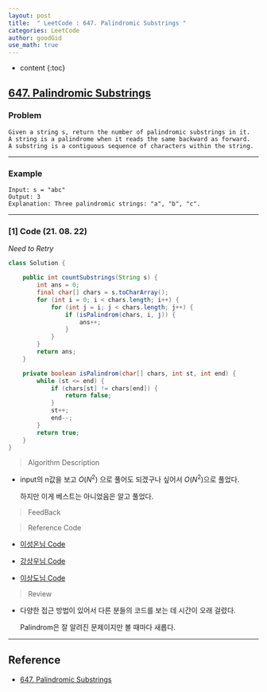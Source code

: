 ```yaml
---
layout: post
title:  " LeetCode : 647. Palindromic Substrings "
categories: LeetCode
author: goodGid
use_math: true
---
```

* content
{:toc}

## [647. Palindromic Substrings](https://leetcode.com/problems/palindromic-substrings/)

### Problem

```
Given a string s, return the number of palindromic substrings in it.
A string is a palindrome when it reads the same backward as forward.
A substring is a contiguous sequence of characters within the string.
```


---

### Example

```
Input: s = "abc"
Output: 3
Explanation: Three palindromic strings: "a", "b", "c".
```

---

### [1] Code (21. 08. 22)

*Need to Retry*

``` java
class Solution {

    public int countSubstrings(String s) {
        int ans = 0;
        final char[] chars = s.toCharArray();
        for (int i = 0; i < chars.length; i++) {
            for (int j = i; j < chars.length; j++) {
                if (isPalindrom(chars, i, j)) {
                    ans++;
                }
            }
        }
        return ans;
    }

    private boolean isPalindrom(char[] chars, int st, int end) {
        while (st <= end) {
            if (chars[st] != chars[end]) {
                return false;
            }
            st++;
            end--;
        }
        return true;
    }
}
```

> Algorithm Description

* input의 n값을 보고 $O(N^2)$ 으로 풀어도 되겠구나 싶어서 $O(N^2)$으로 풀었다.

  하지만 이게 베스트는 아니었음은 알고 풀었다.

> FeedBack

> Reference Code

* [이성온님 Code](https://github.com/so3500/problem-solving/blob/81b158823d633e6b4b647f267c63d5199cb503a1/src/main/java/leetcode/LC_647_PalindromicSubstrings.java)

* [강상우님 Code](https://github.com/sangwoo0727/LeetCode/blob/main/palindromic-substrings/palindromic-substrings.java)

* [이상도님 Code](https://github.com/sangdo913/leetcode/blob/main/palindromic-substrings/palindromic-substrings.kt)

> Review

* 다양한 접근 방법이 있어서 다른 분들의 코드를 보는 데 시간이 오래 걸렸다.

  Palindrom은 잘 알려진 문제이지만 볼 때마다 새롭다.


---

## Reference

* [647. Palindromic Substrings](https://leetcode.com/problems/palindromic-substrings/)